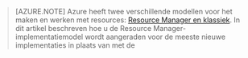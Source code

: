> [AZURE.NOTE] Azure heeft twee verschillende modellen voor het maken en werken met resources: [Resource Manager en klassiek](../articles/resource-manager-deployment-model.md).  In dit artikel beschreven hoe u de Resource Manager-implementatiemodel wordt aangeraden voor de meeste nieuwe implementaties in plaats van met de